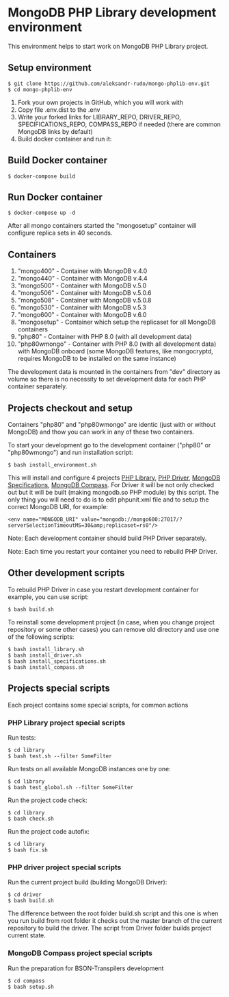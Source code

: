 # MongoDB PHP Library development environment

This environment helps to start work on MongoDB PHP Library project.

## Setup environment

    $ git clone https://github.com/aleksandr-rudo/mongo-phplib-env.git
    $ cd mongo-phplib-env


1. Fork your own projects in GitHub, which you will work with
2. Copy file .env.dist to the .env
3. Write your forked links for LIBRARY_REPO, DRIVER_REPO, SPECIFICATIONS_REPO, COMPASS_REPO if needed (there are common MongoDB links by default)
4. Build docker container and run it:

## Build Docker container

    $ docker-compose build

## Run Docker container

    $ docker-compose up -d

After all mongo containers started the "mongosetup" container will configure replica sets in 40 seconds.

## Containers

1. "mongo400" - Container with MongoDB v.4.0
2. "mongo440" - Container with MongoDB v.4.4
3. "mongo500" - Container with MongoDB v.5.0
4. "mongo506" - Container with MongoDB v.5.0.6
5. "mongo508" - Container with MongoDB v.5.0.8
6. "mongo530" - Container with MongoDB v.5.3
7. "mongo600" - Container with MongoDB v.6.0
8. "mongosetup" - Container which setup the replicaset for all MongoDB containers
9. "php80" - Container with PHP 8.0 (with all development data)
10. "php80wmongo" - Container with PHP 8.0 (with all development data) with MongoDB onboard (some MongoDB features, like mongocryptd, requires MongoDB to be installed on the same instance)

The development data is mounted in the containers from "dev" directory as volume so there is no necessity to set development data for each PHP container separately.

## Projects checkout and setup

Containers "php80" and "php80wmongo" are identic (just with or without MongoDB) and thow you can work in any of these two containers.

To start your development go to the development container ("php80" or "php80wmongo") and run installation script:

    $ bash install_environment.sh

This will install and configure 4 projects [PHP Library](https://github.com/mongodb/mongo-php-library.git), [PHP Driver](https://github.com/mongodb/mongo-php-driver.git), [MongoDB Specifications](https://github.com/mongodb/specifications.git), [MongoDB Compass](https://github.com/aleksandr-rudo/compass.git). For Driver it will be not only checked out but it will be built (making mongodb.so PHP module) by this script. The only thing you will need to do is to edit phpunit.xml file and to setup the correct MongoDB URI, for example:

````
<env name="MONGODB_URI" value="mongodb://mongo600:27017/?serverSelectionTimeoutMS=30&amp;replicaset=rs0"/>
````

Note: Each development container should build PHP Driver separately.

Note: Each time you restart your container you need to rebuild PHP Driver.

## Other development scripts

To rebuild PHP Driver in case you restart development container for example, you can use script:

    $ bash build.sh

To reinstall some development project (in case, when you change project repository or some other cases) you can remove old directory and use one of the following scripts:

    $ bash install_library.sh
    $ bash install_driver.sh
    $ bash install_specifications.sh
    $ bash install_compass.sh

## Projects special scripts

Each project contains some special scripts, for common actions

### PHP Library project special scripts

Run tests:

    $ cd library
    $ bash test.sh --filter SomeFilter

Run tests on all available MongoDB instances one by one:

    $ cd library
    $ bash test_global.sh --filter SomeFilter

Run the project code check:

    $ cd library
    $ bash check.sh

Run the project code autofix:

    $ cd library
    $ bash fix.sh

### PHP driver project special scripts

Run the current project build (building MongoDB Driver):

    $ cd driver
    $ bash build.sh

The difference between the root folder build.sh script and this one is when you run build from root folder it checks out the master branch of the current repository to build the driver. The script from Driver folder builds project current state.

### MongoDB Compass project special scripts

Run the preparation for BSON-Transpilers development

    $ cd compass
    $ bash setup.sh
